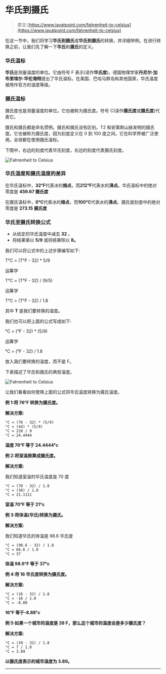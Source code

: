 # 华氏到摄氏

> 原文:[https://www.javatpoint.com/fahrenheit-to-celsius](https://www.javatpoint.com/fahrenheit-to-celsius)

在这一节中，我们将学习**华氏到摄氏**或**华氏到摄氏**的转换，并详细举例。在进行转换之前，让我们先了解一下**华氏**和**摄氏**的定义。

### 华氏温标

**华氏**是测量温度的单位。它由符号 F 表示(读作**华氏度**)。德国物理学家**丹尼尔·加布里埃尔·华伦海特**提出了华氏温标。在美国、巴哈马群岛和其他国家，华氏温度被用作官方的温度等级。

### 摄氏温标

摄氏度也是测量温度的单位。它也被称为摄氏度。符号 C(读作**摄氏度**或**摄氏度**)代表它。

摄氏和摄氏都是命名惯例。摄氏和摄氏没有区别。T2 和安第斯山脉发明的摄氏度。它也被称为摄氏度，因为刻度定义在 0 到 100 度之间。它在科学界被广泛使用。全球都在使用摄氏温标。

下图中，右边的刻度代表华氏刻度，左边的刻度代表摄氏刻度。

![Fahrenheit to Celsius](../Images/b37f66df979e7901b493192f0c1bc670.png)

### 华氏温度和摄氏温度的差异

在华氏温标中，**32°F**代表冰的**熔点**，而**212°F**代表水的**沸点**。华氏温标中的绝对零度是 **459.67 摄氏度**

在摄氏温标中，**0°C**代表冰的**熔点**，而**100°C**代表水的**沸点**。摄氏度刻度中的绝对零度是 **273.15 摄氏度**

### 华氏至摄氏转换公式

*   从给定的华氏温度中减去 **32** 。
*   将结果乘以 **5/9** 或将结果除以 **8。**

我们可以将公式中的上述步骤编写如下:

T°C = (T°F - 32) * 5/9

运筹学

T°C = (T°F - 32) / (9/5)

运筹学

T°C = (T°F - 32) / 1.8

其中 **T** 是我们要转换的温度。

我们也可以把上面的公式写成如下:

°C = (°F - 32) * (5/9)

运筹学

°C = (°F - 32) / 1.8

放入我们要转换的温度，而不是 F。

下表描述了华氏和摄氏的典型温度。

![Fahrenheit to Celsius](../Images/857e32ec1ba04b9f8b895cbb1ea37c8c.png)

让我们看看如何使用上面的公式将华氏温度转换为摄氏温度。

**例 1:将 76°F 转换为摄氏度。**

**解决方案:**

```
°C = (76 - 32) * (5/9)
°C = (44) * (5/9)
°C = 220 / 9
°C = 24.4444

```

**温度 76°F 等于 24.4444°c**

**例 2:将室温换算成摄氏度。**

**解决方案:**

我们知道室温的华氏温度是 70 度

```
°C = (70 - 32) / 1.8
°C = (38) / 1.8
°C = 21.1111

```

**室温 70°F 等于 21°c**

**例 3:将体温(华氏)转换为摄氏。**

**解决方案:**

我们知道华氏的体温是 98.6 华氏度

```
°C = (98.6 - 32) / 1.8
°C = 66.6 / 1.8
°C = 37

```

**体温 98.6°F 等于 37°c**

**例 4:将 16 华氏度转换为摄氏度。**

**解决方案:**

```
°C = (16 - 32) / 1.8
°C = -16 / 1.8
°C = -8.88

```

**16°F 等于-8.88°c**

**例 5:如果一个城市的温度是 39 F，那么这个城市的温度会是多少摄氏度？**

**解决方案:**

```
°C = (39 - 32) / 1.8
°C = 7 / 1.8
°C = 3.89

```

**以摄氏度表示的城市温度为 3.89。**

* * *